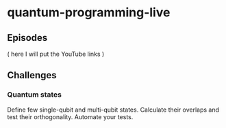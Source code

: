 # quantum-programming-live

## Episodes

( here I will put the YouTube links )

## Challenges

### Quantum states

Define few single-qubit and multi-qubit states. Calculate their overlaps and test their orthogonality. Automate your tests.
